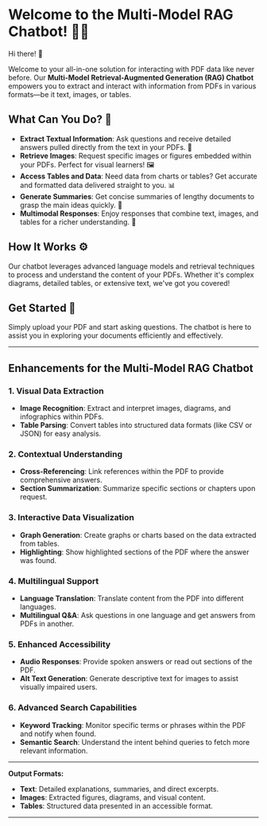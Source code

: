 # Welcome to the Multi-Model RAG Chatbot! 🚀🤖

Hi there! 👋

Welcome to your all-in-one solution for interacting with PDF data like never before. Our **Multi-Model Retrieval-Augmented Generation (RAG) Chatbot** empowers you to extract and interact with information from PDFs in various formats—be it text, images, or tables.

## What Can You Do? 🎯

- **Extract Textual Information**: Ask questions and receive detailed answers pulled directly from the text in your PDFs. 📄
- **Retrieve Images**: Request specific images or figures embedded within your PDFs. Perfect for visual learners! 🖼️
- **Access Tables and Data**: Need data from charts or tables? Get accurate and formatted data delivered straight to you. 📊
- **Generate Summaries**: Get concise summaries of lengthy documents to grasp the main ideas quickly. 📝
- **Multimodal Responses**: Enjoy responses that combine text, images, and tables for a richer understanding. 🎨

## How It Works ⚙️

Our chatbot leverages advanced language models and retrieval techniques to process and understand the content of your PDFs. Whether it's complex diagrams, detailed tables, or extensive text, we've got you covered!

## Get Started 🚀

Simply upload your PDF and start asking questions. The chatbot is here to assist you in exploring your documents efficiently and effectively.

---

## Enhancements for the Multi-Model RAG Chatbot

### 1. Visual Data Extraction
- **Image Recognition**: Extract and interpret images, diagrams, and infographics within PDFs.
- **Table Parsing**: Convert tables into structured data formats (like CSV or JSON) for easy analysis.

### 2. Contextual Understanding
- **Cross-Referencing**: Link references within the PDF to provide comprehensive answers.
- **Section Summarization**: Summarize specific sections or chapters upon request.

### 3. Interactive Data Visualization
- **Graph Generation**: Create graphs or charts based on the data extracted from tables.
- **Highlighting**: Show highlighted sections of the PDF where the answer was found.

### 4. Multilingual Support
- **Language Translation**: Translate content from the PDF into different languages.
- **Multilingual Q&A**: Ask questions in one language and get answers from PDFs in another.

### 5. Enhanced Accessibility
- **Audio Responses**: Provide spoken answers or read out sections of the PDF.
- **Alt Text Generation**: Generate descriptive text for images to assist visually impaired users.

### 6. Advanced Search Capabilities
- **Keyword Tracking**: Monitor specific terms or phrases within the PDF and notify when found.
- **Semantic Search**: Understand the intent behind queries to fetch more relevant information.

---

**Output Formats:**
- **Text**: Detailed explanations, summaries, and direct excerpts.
- **Images**: Extracted figures, diagrams, and visual content.
- **Tables**: Structured data presented in an accessible format.

---


